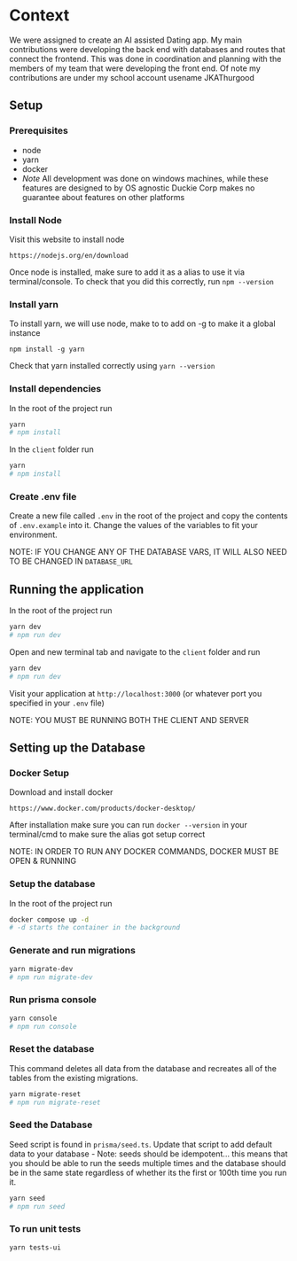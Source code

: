 # Context
We were assigned to create an AI assisted Dating app. My main contributions were developing the back end with databases and routes that connect the frontend. This was done in coordination and planning with the members of my team that were developing the front end.
Of note my contributions are under my school account usename JKAThurgood

## Setup

### Prerequisites

- node
- yarn
- docker
- *Note* All development was done on windows machines, while these features are designed to by OS agnostic Duckie Corp makes no guarantee about features on other platforms 
### Install Node

Visit this website to install node

```
https://nodejs.org/en/download
```

Once node is installed, make sure to add it as a alias to use it via terminal/console.
To check that you did this correctly, run `npm --version`

### Install yarn

To install yarn, we will use node, make to to add on -g to make it a global instance

```
npm install -g yarn
```

Check that yarn installed correctly using `yarn --version`

### Install dependencies

In the root of the project run

```bash
yarn
# npm install
```

In the `client` folder run

```bash
yarn
# npm install
```

### Create .env file

Create a new file called `.env` in the root of the project and copy the contents of `.env.example` into it.
Change the values of the variables to fit your environment.

NOTE: IF YOU CHANGE ANY OF THE DATABASE VARS, IT WILL ALSO NEED TO BE CHANGED IN `DATABASE_URL`

## Running the application

In the root of the project run

```bash
yarn dev
# npm run dev
```

Open and new terminal tab and navigate to the `client` folder and run

```bash
yarn dev
# npm run dev
```

Visit your application at `http://localhost:3000` (or whatever port you specified in your `.env` file)

NOTE: YOU MUST BE RUNNING BOTH THE CLIENT AND SERVER

## Setting up the Database

### Docker Setup

Download and install docker

```
https://www.docker.com/products/docker-desktop/
```

After installation make sure you can run `docker --version` in your terminal/cmd
to make sure the alias got setup correct

NOTE: IN ORDER TO RUN ANY DOCKER COMMANDS, DOCKER MUST BE OPEN & RUNNING

### Setup the database

In the root of the project run

```bash
docker compose up -d
# -d starts the container in the background
```

### Generate and run migrations

```bash
yarn migrate-dev
# npm run migrate-dev
```

### Run prisma console

```bash
yarn console
# npm run console
```

### Reset the database

This command deletes all data from the database and recreates all of the tables from the existing migrations.

```bash
yarn migrate-reset
# npm run migrate-reset
```

### Seed the Database

Seed script is found in `prisma/seed.ts`. Update that script to add default data to your database - Note: seeds should be idempotent... this means that you should be able to run the seeds multiple times and the database should be in the same state regardless of whether its the first or 100th time you run it.

```bash
yarn seed
# npm run seed
```

### To run unit tests
```bash
yarn tests-ui
```

